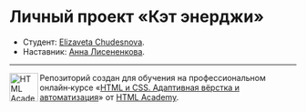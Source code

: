# Личный проект «Кэт энерджи»

* Студент: [Elizaveta Chudesnova](https://up.htmlacademy.ru/adaptive/32/user/2531899).
* Наставник: [Анна Лисененкова](https://htmlacademy.ru/profile/ankhena).

---

<a href="https://htmlacademy.ru/intensive/adaptive"><img align="left" width="50" height="50" alt="HTML Academy" src="https://up.htmlacademy.ru/static/img/intensive/adaptive/logo-for-github-2.png"></a>

Репозиторий создан для обучения на профессиональном онлайн‑курсе «[HTML и CSS. Адаптивная вёрстка и автоматизация](https://htmlacademy.ru/intensive/adaptive)» от [HTML Academy](https://htmlacademy.ru).

[check-image]: https://github.com/htmlacademy-adaptive/2531899-cat-energy-32/workflows/Project%20check/badge.svg?branch=master
[check-url]: https://github.com/htmlacademy-adaptive/2531899-cat-energy-32/actions
